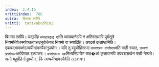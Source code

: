 ```yaml
---
index:  2.4.16
vrittiindex:  786
sutra:  विभाषा समीपे
vritti:  tattvabodhini 
---
```


विभाषा समीपे। यद्यपीह `समाहारद्वन्द्व एवे`ति व्याख्यानेऽपि न क्षतिस्तथापि पूर्वसूत्रे नियमनिषेधस्योक्तत्वात्तदनुरोधेनाह नियमो वा स्यादिति। उपदसं दन्तोष्ठमिति। एकवद्भावपक्षेऽव्ययीभावस्यैवानुप्रयोगः। यदि तु बहुव्रीहिस्तदा `उपदशस्य दन्तोष्ठस्ये`ति षष्ठी स्यात्, `उपदशं दन्तोष्ठस्ये`त्येवेष्यत इत्याकरः। `दन्तोष्ठस्य दश`मित्यभिप्रायेण षष्ठ�आं कृतायामपि उपदशशब्देन षष्ठी नेष्यते। अतो बहुव्रीहेर्नानुप्रयोगः, किं त्वव्ययीभावस्यैवेति तदाशयः।

